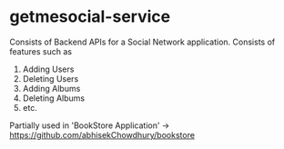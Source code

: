 # getmesocial-service

Consists of Backend APIs for a Social Network application. 
Consists of features such as 
1. Adding Users
2. Deleting Users
3. Adding Albums
4. Deleting Albums
5. etc.

Partially used in 'BookStore Application' -> https://github.com/abhisekChowdhury/bookstore
